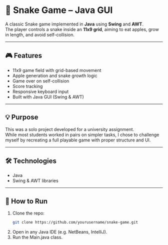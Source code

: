 # 🐍 Snake Game – Java GUI

A classic Snake game implemented in **Java** using **Swing** and **AWT**.  
The player controls a snake inside an **11x9 grid**, aiming to eat apples, grow in length, and avoid self-collision.

---

## 🎮 Features
- 11x9 game field with grid-based movement
- Apple generation and snake growth logic
- Game over on self-collision
- Score tracking
- Responsive keyboard input
- Built with Java GUI (Swing & AWT)

---

## 💡 Purpose
This was a solo project developed for a university assignment.  
While most students worked in pairs on simpler tasks, I chose to challenge myself by recreating a full playable game with proper structure and UI.

---

## 🛠 Technologies
- Java
- Swing & AWT libraries

---

## 🚀 How to Run
1. Clone the repo:
   ```bash
   git clone https://github.com/yourusername/snake-game.git
2. Open in any Java IDE (e.g. NetBeans, IntelliJ).
3. Run the Main.java class.
